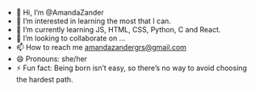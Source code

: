 - 👋 Hi, I’m @AmandaZander
- 👀 I’m interested in learning the most that I can.
- 🌱 I’m currently learning JS, HTML, CSS, Python, C and React.
- 💞️ I’m looking to collaborate on ...
- 📫 How to reach me amandazandergrs@gmail.com
- 😄 Pronouns: she/her
- ⚡ Fun fact: Being born isn’t easy, so there’s no way to avoid choosing the hardest path.

<!---
AmandaZander/AmandaZander is a ✨ special ✨ repository because its `README.md` (this file) appears on your GitHub profile.
You can click the Preview link to take a look at your changes.
--->
